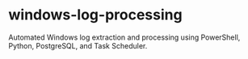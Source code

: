 # windows-log-processing
Automated Windows log extraction and processing using PowerShell, Python, PostgreSQL, and Task Scheduler.
